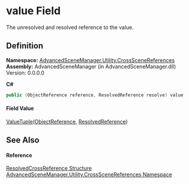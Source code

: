 # value Field


The unresolved and resolved reference to the value.



## Definition
**Namespace:** <a href="N_AdvancedSceneManager_Utility_CrossSceneReferences">AdvancedSceneManager.Utility.CrossSceneReferences</a>  
**Assembly:** AdvancedSceneManager (in AdvancedSceneManager.dll) Version: 0.0.0.0

**C#**
``` C#
public (ObjectReference reference, ResolvedReference resolve) value
```



#### Field Value
<a href="https://learn.microsoft.com/dotnet/api/system.valuetuple-2" target="_blank" rel="noopener noreferrer">ValueTuple</a>(<a href="T_AdvancedSceneManager_Utility_CrossSceneReferences_ObjectReference">ObjectReference</a>, <a href="T_AdvancedSceneManager_Utility_CrossSceneReferences_ResolvedReference">ResolvedReference</a>)

## See Also


#### Reference
<a href="T_AdvancedSceneManager_Utility_CrossSceneReferences_ResolvedCrossReference">ResolvedCrossReference Structure</a>  
<a href="N_AdvancedSceneManager_Utility_CrossSceneReferences">AdvancedSceneManager.Utility.CrossSceneReferences Namespace</a>  

